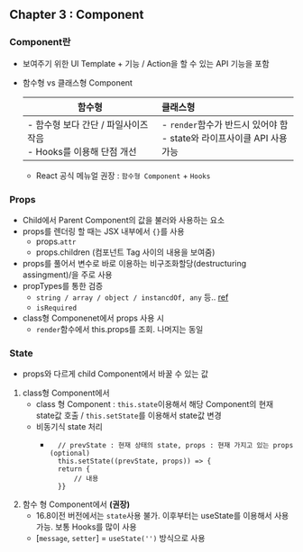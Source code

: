 ## Chapter 3 : Component

### Component란
- 보여주기 위한 UI Template + 기능 / Action을 할 수 있는 API 기능을 포함
- 함수형 vs 클래스형 Component  

    | 함수형 | 클래스형 |
    |---|:---|
    | - 함수형 보다 간단 / 파일사이즈 작음 <br> - Hooks를 이용해 단점 개선| - `render`함수가 반드시 있어야 함 <br> - state와 라이프사이클 API 사용가능 |
    - React 공식 메뉴얼 권장 : `함수형 Component` + `Hooks`

### Props
- Child에서 Parent Component의 값을 불러와 사용하는 요소
- props를 렌더링 할 때는 JSX 내부에서 `{}`를 사용
    - props.`attr`
    - props.children (컴포넌트 Tag 사이의 내용을 보여줌)
- props를 풀어서 변수로 바로 이용하는 비구조화할당(destructuring assingment)/을 주로 사용
- propTypes를 통한 검증
    - `string / array / object / instancdOf, any` 등.. [ref](https://github.com/facebook/prop-types)
    - `isRequired`
- class형 Componenet에서 props 사용 시
    - `render`함수에서 this.props를 조회. 나머지는 동일

### State
- props와 다르게 child Component에서 바꿀 수 있는 값
1) class형 Component에서
    - class 형 Component : `this.state`이용해서 해당 Component의 현재 state값 호출 / `this.setState`를 이용해서 state값 변경
    - 비동기식 state 처리
        - ```
            // prevState : 현재 상태의 state, props : 현재 가지고 있는 props (optional)
            this.setState((prevState, props)) => {
            return {
                // 내용
            }}
            ```
2) 함수 형 Component에서 **(권장)**
    - 16.8이전 버전에서는 `state`사용 불가. 이후부터는 useState를 이용해서 사용 가능. 보통 Hooks를 많이 사용
    - [`message`, `setter`] = `useState('')` 방식으로 사용
